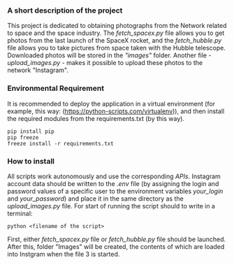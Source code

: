 ### A short description of the project
This project is dedicated to obtaining photographs from the Network related to space and the space industry. The *fetch_spacex.py* file allows you to get photos from the last launch of the SpaceX rocket, and the *fetch_hubble.py* file allows you to take pictures from space taken with the Hubble telescope. Downloaded photos will be stored in the *"images"* folder. Another file - *upload_images.py* - makes it possible to upload these photos to the network "Instagram".
### Environmental Requirement
It is recommended to deploy the application in a virtual environment (for example, this way: (https://python-scripts.com/virtualenv)), and then install the required modules from the requirements.txt (by this way).
```python3
pip install pip
pip freeze
freeze install -r requirements.txt
```
### How to install
All scripts work autonomously and use the corresponding *APIs*. Instagram account data should be written to the *.env* file (by assigning the login and password values ​​of a specific user to the environment variables *your_login* and *your_password*) and place it in the same directory as the *upload_images.py* file.
For start of running the script should to write in a terminal:
```
python <filename of the script>
```
First, either *fetch_spacex.py* file or *fetch_hubble.py* file should be launched. After this, folder "Images" will be created, the contents of which are loaded into Instgram when the file 3 is started.
